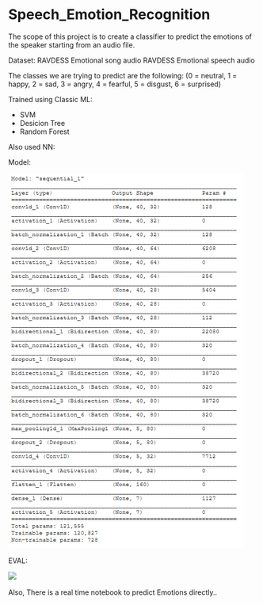 # Speech_Emotion_Recognition
The scope of this project is to create a classifier to predict the emotions of the speaker starting from an audio file.

Dataset:
RAVDESS Emotional song audio
RAVDESS Emotional speech audio

The classes we are trying to predict are the following: (0 = neutral, 1 = happy, 2 = sad, 3 = angry, 4 = fearful, 5 = disgust, 6 = surprised)

Trained using Classic ML:
- SVM
- Desicion Tree
- Random Forest

Also used NN:

Model:

![](img/au1.PNG)

EVAL:

![](img/au2.PNG)

Also, There is a real time notebook to predict Emotions directly..
